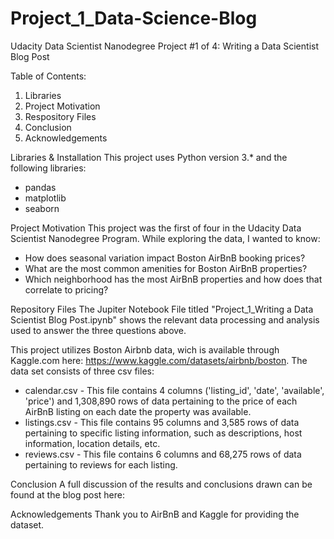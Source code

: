# Project_1_Data-Science-Blog
Udacity Data Scientist Nanodegree Project #1 of 4: Writing a Data Scientist Blog Post

Table of Contents:
1. Libraries
2. Project Motivation
3. Respository Files
4. Conclusion
5. Acknowledgements

Libraries & Installation
This project uses Python version 3.* and the following libraries:
* pandas
* matplotlib
* seaborn

Project Motivation
This project was the first of four in the Udacity Data Scientist Nanodegree Program. While exploring the data, I wanted to know:
* How does seasonal variation impact Boston AirBnB booking prices?
* What are the most common amenities for Boston AirBnB properties?
* Which neighborhood has the most AirBnB properties and how does that correlate to pricing?

Repository Files
The Jupiter Notebook File titled "Project_1_Writing a Data Scientist Blog Post.ipynb" shows the relevant data processing and analysis used to answer the three questions above. 

This project utilizes Boston Airbnb data, wich is available through Kaggle.com here: https://www.kaggle.com/datasets/airbnb/boston. The data set consists of three csv files:
* calendar.csv - This file contains 4 columns ('listing_id', 'date', 'available', 'price') and 1,308,890 rows of data pertaining to the price of each AirBnB listing on each date the property was available. 
* listings.csv - This file contains 95 columns and 3,585 rows of data pertaining to specific listing information, such as descriptions, host information, location details, etc. 
* reviews.csv - This file contains 6 columns and 68,275 rows of data pertaining to reviews for each listing. 

Conclusion
A full discussion of the results and conclusions drawn can be found at the blog post here:

Acknowledgements
Thank you to AirBnB and Kaggle for providing the dataset. 